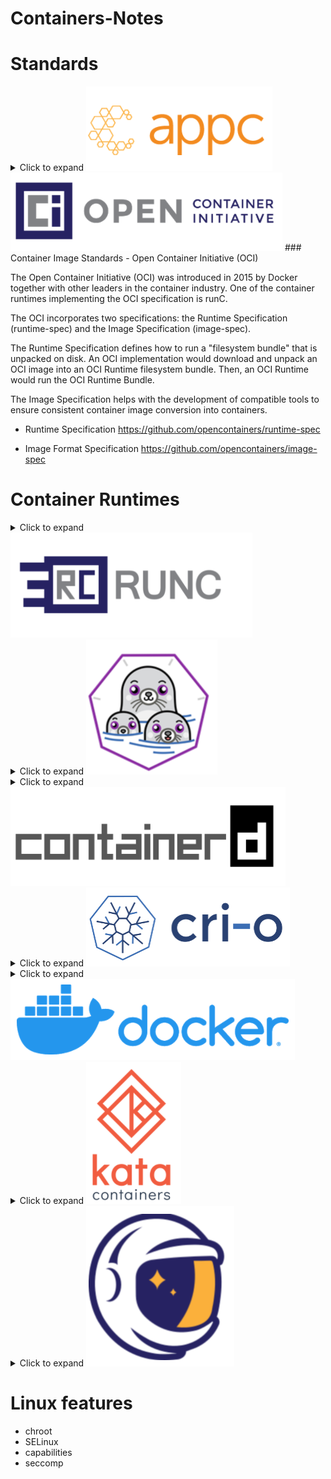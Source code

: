 # Containers-Notes

# Standards

<details>
<summary>Click to expand <img src=img/appc.png></summary>

### Container Image Standards - App Container (appc)

The App Container (appc) specification was introduced in 2014 by CoreOS in collaboration with Google and RedHat. One of the container runtimes implementing the appc specification is rkt. The appc specification defines a container image format, how an application is packaged into a container image, a deployment mechanism and a runtime.

In addition to defining the Application Container Image (ACI) format for container images, the appc enables the user community to develop tools to build, validate, and convert container images to ACI image format, such as goaci, docker2aci, deb2aci, actool, acbuild, and oci2aci.

The appc specification intends to speed up the design and the deployment of a container while ensuring container image integrity through cryptographic signatures. Appc defines several independent, yet composable, aspects of the application container.

</details>



<img src=img/oci.PNG>
### Container Image Standards - Open Container Initiative (OCI)

The Open Container Initiative (OCI) was introduced in 2015 by Docker together with other leaders in the container industry. One of the container runtimes implementing the OCI specification is runC.

The OCI incorporates two specifications: the Runtime Specification (runtime-spec) and the Image Specification (image-spec).

The Runtime Specification defines how to run a "filesystem bundle" that is unpacked on disk. An OCI implementation would download and unpack an OCI image into an OCI Runtime filesystem bundle. Then, an OCI Runtime would run the OCI Runtime Bundle.

The Image Specification helps with the development of compatible tools to ensure consistent container image conversion into containers.

- Runtime Specification 
https://github.com/opencontainers/runtime-spec

- Image Format Specification 
https://github.com/opencontainers/image-spec




# Container Runtimes

<details>
<<<<<<< HEAD
<summary>Click to expand <img src="img/runc.PNG"></summary>
=======
<summary>Click to expand <img src="img/runc.png"></summary>
<<<<<<< HEAD
>>>>>>> 038061d... file extension fix
=======
>>>>>>> 038061d3ca8ae488367fb228d517ab05296bea84
>>>>>>> 74799a81cb6b47a6ffc54dbb3da1ec47f524afa5

https://github.com/opencontainers/runc

runc is a basic CLI tool that leverages the libcontainer runtime (initially developed by Docker, then later open sourced), together providing a low level container runtime focused primarily on container execution. runc implements the OCI specification, and it handles the creation and running of OCI containers.

Its simplicity, however, is not without shortcomings. runc does not expose an API and does not provide container image management capabilities. While it does not support image build operations, it does not provide image download or image integrity check capabilities either. That is, the creation of the container image components, such as the OCI bundle, is not part of runc’s scope. runc may aid with the creation of the OCI spec, but the OCI bundle has to be created separately and made available to runc.

Although runc does not include a centralized daemon, it may be integrated with the Linux service manager - systemd.


<table>
<th>Install runc
<th>

```
wget https://github.com/opencontainers/runc/releases/download/v1.0.0-rc95/runc.amd64 && chmod +x runc.amd64
sudo mv runc.amd64 /usr/local/bin/runc

```
<tr>
<th>Install crun - C based alternative
<th>

```
https://github.com/containers/crun
```

<tr>
<td>Create a container in an OCI
bundle format. We will use a busybox Docker container to export its filesystem in a tar archive, and use
the extracted filesystem at as the rootfs.
<td>

```
mkdir -p runc-container/rootfs
sudo docker container export \
$(sudo docker container create busybox) \
> busybox.tar
 tar -C runc-container/rootfs/ -xf busybox.tar
cd runc-container
runc spec


```
<tr>
<td>Run container
<td>

```
sudo runc run busybox
sudo runc list #on other terminal
```

<tr>
<td>List the events of the busybox container
<td>

```
sudo runc events busybox

```
<tr>
<td>Other commands
<td>

```
sudo runc state busybox
sudo runc pause busybox
sudo runc resume busybox
sudo runc delete -f busybox
 ```
</table>
</details>


<details>
<<<<<<< HEAD
<summary>Click to expand <img src="img/podman.PNG"></summary>
<img src="img/comparison-v1.PNG">
=======
<summary>Click to expand <img src="img/podman.png"></summary>
<img src="img/comparison-v1.png">
<<<<<<< HEAD
>>>>>>> 038061d... file extension fix
=======
>>>>>>> 038061d3ca8ae488367fb228d517ab05296bea84
>>>>>>> 74799a81cb6b47a6ffc54dbb3da1ec47f524afa5
<img src="img/history.jpg">
<table>
<td>Install podman
<td>

```
. /etc/os-release
sudo sh -c "echo 'deb http://download.opensuse.org/repositories/devel:/kubic:/libcontainers:/stable/xUbuntu_${VERSION_ID}/ /' >/etc/apt/sources.list.d/devel:kubic:libcontainers:stable.list"
wget -nv https://download.opensuse.org/repositories/devel:kubic:libcontainers:stable/xUbuntu_${VERSION_ID}/Release.key -O- | sudo apt-key add -
sudo apt update -qq
sudo apt -qq -y install podman
podman --version
```
<tr>
<td>Search for the image
<td>

```
podman search --filter=is-official nginx
INDEX NAME DESCRIPTION STARS OFFICIAL
AUTOMATED
Docker.io docker.io/library/nginx Official build of Nginx. 12795 [OK]
```
<tr>
<td>Pulling an image from the registry to the local repository
<td>

```
podman image pull docker.io/library/nginx
Trying to pull docker.io/library/nginx...
Getting image source signatures
Copying blob 28252775b295 done
Copying blob a616aa3b0bf2 done
Copying blob 68ced04f60ab done
Copying config 6678c7c2e5 [======================================] 6.5KiB /
6.5KiB
Writing manifest to image destination
Storing signatures
6678c7c2e56c970388f8d5a398aa30f2ab60e85f20165e101053c3d3a11e6663
```
<tr>
<td>List images in the local repository
<td>

```
podman image list
REPOSITORY               TAG     IMAGE ID      CREATED      SIZE
docker.io/library/nginx  latest  d1a364dc548d  10 days ago  137 MB
```

<tr>
<td>Display image details
<td>

```
podman image inspect nginx
```


<tr>
<td>Display the updates and changes history of an image
<td>

```
podman image history nginx
ID CREATED CREATED BY
SIZE COMMENT
6678c7c2e56c 7 days ago /bin/sh -c #(nop) CMD ["nginx" "-g" "daemo...
0B
<missing> 7 days ago /bin/sh -c #(nop) STOPSIGNAL SIGTERM
0B
<missing> 7 days ago /bin/sh -c #(nop) EXPOSE 80
...
```

<tr>
<td>Remove an image from the local repository
<td>

```
podman image rm nginx
Untagged: docker.io/library/nginx:latest
Deleted: 6678c7c2e56c970388f8d5a398aa30f2ab60e85f20165e101053c3d3a11e6663

```
<tr>
<td>Remove all dangling images from local repository
<td>

```
sudo podman image prune
WARNING! This will remove all dangling images.
Are you sure you want to continue? [y/N] y
6678c7c2e56c970388f8d5a398aa30f2ab60e85f20165e101053c3d3a11e6663

```
<tr>
<td>Remove all unused images from local repository
<td>

```
sudo podman image prune -a -f
6678c7c2e56c970388f8d5a398aa30f2ab60e85f20165e101053c3d3a11e6663
```
<tr>
<td>Run <b>runc</b> with memory constrain
<td>

```
podman --runtime /usr/bin/runc run --rm --memory 4M fedora echo it works
Error: container_linux.go:346: starting container process caused "process_linux.go:327: getting pipe fds for pid 13859 caused \"readlink /proc/13859/fd/0: no such file or directory\"": OCI runtime command not found error

```


<tr>
<td>Run <b>crun</b> (C based implementation) with memory constrain
<td>

```
podman --runtime /usr/bin/crun run --rm --memory 4M fedora echo it works
it works
```
<tr>
<td>Creating an OCI Bundle
<td>

```
mkdir rootfs
docker export $(docker create busybox) | tar -C rootfs -xvf -
```


</table>
</details>

<details>
<summary>Click to expand <img src="img/containerd.PNG"></summary>

https://github.com/containerd/containerd

Another simple container runtime is containerd, which adds robustness and portability by supporting several container operations, such as the storage and transfer of container images, executing containers, attaching storage and network to containers.

As an industry-standard container runtime, containerd was designed to run as an embedded daemon of a more robust container management system, and not to be used directly by everyday users. Among the adopters of the containerd daemon are the Docker engine, Kubernetes services of IBM (IKS) and Google Cloud (GKE), Cloud Foundry, and Kata Containers.

containerd supports the OCI container image specification and the OCI runtime specification by utilizing runc as its low level OCI runtime with the possibility to extend it with plugins to support the Kubernetes Container Runtime Interface (CRI) as well. containerd adds implementation for some missing, yet desired, capabilities of runc, such as support for container image pull and push operations, and network interfaces and network namespaces management operations.

<table>
<th>Install containerd
<th>

```
wget https://github.com/containerd/containerd/releases/download/v1.5.2/containerd-1.5.2-linux-amd64.tar.gz
sudo tar -xzf containerd-1.5.2-linux-amd64.tar.gz -C /usr/local/
```
</table>

</details>

<details>
<summary>Click to expand <img src="img/crio.PNG"></summary>

https://github.com/cri-o/cri-o

CRI-O is a minimal implementation of the Container Runtime Interface (CRI) to enable the usage of any Open Container Initiative (OCI) compatible runtime with Kubernetes, a popular container orchestrator. As a lightweight alternative to using Docker or rkt as the runtimes for Kubernetes, it supports both GPG signed and unsigned container images. CRI-O supports runc and Kata Containers as the container runtimes but any OCI-conformant runtime can be plugged in instead.

The CRI-O runtime has been optimized for Kubernetes, and it also implements the Container Network Interface (CNI) for networking and supports CNI plugins. Architecturally, CRI-O is packed with libraries that pull container images from registries and create container filesystems, a tool that prepares container configuration, then it invokes runc to start containers which end up being handled by conmon, a daemon that collects logs and monitors for hazards such as out of memory (OOM) conditions. CRI-O also supports container security that is provided by several core Linux features such as SELinux, capabilities or seccomp.
</details>

<details>
<summary>Click to expand <img src="img/docker.PNG"></summary>
See: 

https://github.com/Pwera/Docker-Notes

</details>

<details>
<summary>Click to expand <img src="img/kata.PNG"></summary>
// TODO:
</details> 

<details>
<summary>Click to expand <img src="img/gvisor.PNG"></summary>

// TODO:
</details>



# Linux features

- chroot
- SELinux
- capabilities
- seccomp